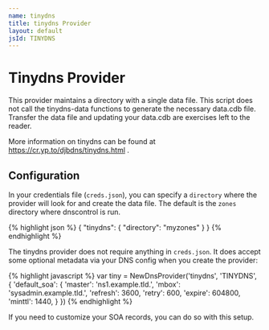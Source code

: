 ```yaml
---
name: tinydns
title: tinydns Provider
layout: default
jsId: TINYDNS
---
```

# Tinydns Provider
This provider maintains a directory with a single data file.  This script does not call the tinydns-data functions to generate the necessary data.cdb file.  Transfer the data file and updating your data.cdb are exercises left to the reader.

More information on tinydns can be found at https://cr.yp.to/djbdns/tinydns.html .

## Configuration
In your credentials file (`creds.json`), you can specify a `directory` where the provider will look for and create the data file. The default is the `zones` directory where dnscontrol is run.

{% highlight json %}
{
  "tinydns": {
    "directory": "myzones"
  }
}
{% endhighlight %}

The tinydns provider does not require anything in `creds.json`. It does accept some optional metadata via your DNS config when you create the provider:

{% highlight javascript %}
var tiny = NewDnsProvider('tinydns', 'TINYDNS', {
    'default_soa': {
        'master': 'ns1.example.tld.',
        'mbox': 'sysadmin.example.tld.',
        'refresh': 3600,
        'retry': 600,
        'expire': 604800,
        'minttl': 1440,
    }
})
{% endhighlight %}

If you need to customize your SOA records, you can do so with this setup.

